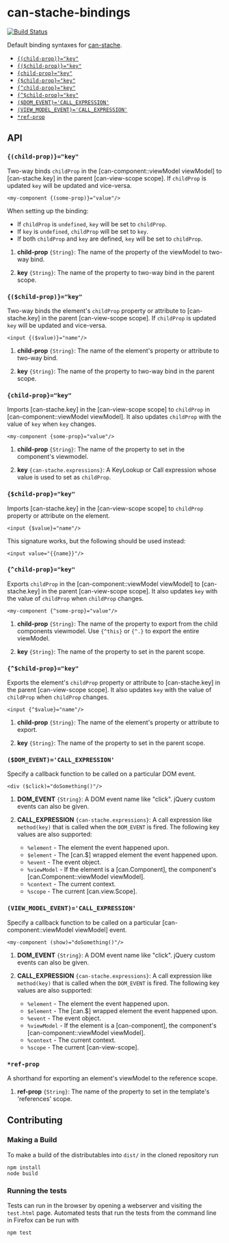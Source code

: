 # can-stache-bindings

[![Build Status](https://travis-ci.org/canjs/can-stache-bindings.png?branch=master)](https://travis-ci.org/canjs/can-stache-bindings)

Default binding syntaxes for [can-stache](https://github.com/canjs/can-stache).

  - <code>[{(child-prop)}="key"](#child-propkey)</code>
  - <code>[{($child-prop)}="key"](#child-propkey)</code>
  - <code>[{child-prop}="key"](#child-propkey)</code>
  - <code>[{$child-prop}="key"](#child-propkey)</code>
  - <code>[{^child-prop}="key"](#child-propkey)</code>
  - <code>[{^$child-prop}="key"](#child-propkey)</code>
  - <code>[($DOM_EVENT)='CALL_EXPRESSION'](#dom_eventcall_expression)</code>
  - <code>[(VIEW_MODEL_EVENT)='CALL_EXPRESSION'](#view_model_eventcall_expression)</code>
  - <code>[*ref-prop](#ref-prop)</code>

## API


### <code>{(child-prop)}="key"</code>


  Two-way binds `childProp` in the  [can-component::viewModel viewModel] to 
  [can-stache.key] in the parent [can-view-scope scope].  If `childProp` is updated `key` will be updated
  and vice-versa.
  
  ```
  <my-component {(some-prop)}="value"/>
  ```
  
  When setting up the binding:
  
  - If `childProp` is `undefined`, `key` will be set to `childProp`.
  - If `key` is `undefined`, `childProp` will be set to `key`.
  - If both `childProp` and `key` are defined, `key` will be set to `childProp`.
  



1. __child-prop__ <code>{String}</code>:
  The name of the property of the viewModel to two-way bind.
  
1. __key__ <code>{String}</code>:
  The name of the property to two-way bind in the parent scope.
  

### <code>{($child-prop)}="key"</code>


  Two-way binds the element's `childProp` property or attribute to 
  [can-stache.key] in the parent [can-view-scope scope].  If `childProp` is updated `key` will be updated
  and vice-versa.

  ```
  <input {($value)}="name"/>
  ```


1. __child-prop__ <code>{String}</code>:
  The name of the element's property or attribute to two-way bind.
  
1. __key__ <code>{String}</code>:
  The name of the property to two-way bind in the parent scope.
  

### <code>{child-prop}="key"</code>


  Imports [can-stache.key] in the [can-view-scope scope] to `childProp` in [can-component::viewModel viewModel]. It also updates `childProp` with the value of `key` when `key` changes.

  ```
  <my-component {some-prop}="value"/>
  ```


1. __child-prop__ <code>{String}</code>:
  The name of the property to set in the 
  component's viewmodel.
  
1. __key__ <code>{can-stache.expressions}</code>:
  A KeyLookup or Call expression whose value
  is used to set as `childProp`. 
  

### <code>{$child-prop}="key"</code>


  Imports [can-stache.key] in the [can-view-scope scope] to `childProp` property or attribute on the element. 

  ```
  <input {$value}="name"/>
  ```

  This signature works, but the following should be used instead:
  
  ```
  <input value="{{name}}"/>
  ```


### <code>{^child-prop}="key"</code>


Exports `childProp` in the [can-component::viewModel viewModel] to [can-stache.key] in the parent [can-view-scope scope]. It also updates
`key` with the value of `childProp` when `childProp` changes.

```
<my-component {^some-prop}="value"/>
```


1. __child-prop__ <code>{String}</code>:
  The name of the property to export from the 
  child components viewmodel. Use `{^this}` or `{^.}` to export the entire viewModel.
  
1. __key__ <code>{String}</code>:
  The name of the property to set in the parent scope.
  

### <code>{^$child-prop}="key"</code>


  Exports the element's `childProp` property or attribute to [can-stache.key] in the parent [can-view-scope scope]. It also updates
  `key` with the value of `childProp` when `childProp` changes.

  ```
  <input {^$value}="name"/>
  ```


1. __child-prop__ <code>{String}</code>:
  The name of the element's property or attribute to export.
  
1. __key__ <code>{String}</code>:
  The name of the property to set in the parent scope.
  
  

### <code>($DOM_EVENT)='CALL_EXPRESSION'</code>


Specify a callback function to be called on a particular DOM event.

```
<div ($click)="doSomething()"/>
```


1. __DOM_EVENT__ <code>{String}</code>:
  A DOM event name like "click". jQuery custom events can also
  be given. 
  
1. __CALL_EXPRESSION__ <code>{can-stache.expressions}</code>:
  A call expression like `method(key)` that is called when the `DOM_EVENT` 
  is fired. The following key values are also supported:
  
   - `%element` - The element the event happened upon.
   - `$element` - The [can.$] wrapped element the event happened upon.
   - `%event` - The event object.
   - `%viewModel` - If the element is a [can.Component], the component's [can.Component::viewModel viewModel].
   - `%context` - The current context.
   - `%scope` - The current [can.view.Scope].
  

### <code>(VIEW_MODEL_EVENT)='CALL_EXPRESSION'</code>


Specify a callback function to be called on a particular [can-component::viewModel viewModel] event.

```
<my-component (show)="doSomething()"/>
```


1. __DOM_EVENT__ <code>{String}</code>:
  A DOM event name like "click". jQuery custom events can also
  be given. 
  
1. __CALL_EXPRESSION__ <code>{can-stache.expressions}</code>:
  A call expression like `method(key)` that is called when the `DOM_EVENT` 
  is fired. The following key values are also supported:
  
   - `%element` - The element the event happened upon.
   - `$element` - The [can.$] wrapped element the event happened upon.
   - `%event` - The event object.
   - `%viewModel` - If the element is a [can-component], the component's [can-component::viewModel viewModel].
   - `%context` - The current context.
   - `%scope` - The current [can-view-scope].
  
  

### <code>*ref-prop</code>


  A shorthand for exporting an element's viewModel to the reference scope.


1. __ref-prop__ <code>{String}</code>:
  The name of the property to set in the template's 'references' scope.
  
  
## Contributing

### Making a Build

To make a build of the distributables into `dist/` in the cloned repository run

```
npm install
node build
```

### Running the tests

Tests can run in the browser by opening a webserver and visiting the `test.html` page.
Automated tests that run the tests from the command line in Firefox can be run with

```
npm test
```
